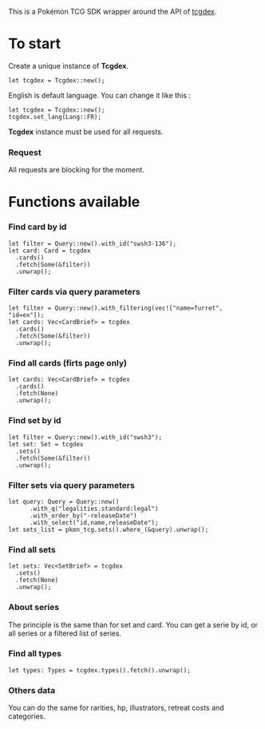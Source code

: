 This is a Pokémon TCG SDK wrapper around the API of [tcgdex]([https://pokemontcg.io](https://www.tcgdex.net)).

# To start

Create a unique instance of **Tcgdex**.
```
let tcgdex = Tcgdex::new();
```

English is default language. You can change it like this :
```
let tcgdex = Tcgdex::new();
tcgdex.set_lang(Lang::FR);
```

**Tcgdex** instance must be used for all requests.

### Request

All requests are blocking for the moment.

# Functions available

### Find card by id
```
let filter = Query::new().with_id("swsh3-136");
let card: Card = tcgdex
  .cards()
  .fetch(Some(&filter))
  .unwrap();
```

### Filter cards via query parameters
```
let filter = Query::new().with_filtering(vec!["name=furret", "id=ex"]);
let cards: Vec<CardBrief> = tcgdex
  .cards()
  .fetch(Some(&filter))
  .unwrap();
```

### Find all cards (firts page only)
```
let cards: Vec<CardBrief> = tcgdex
  .cards()
  .fetch(None)
  .unwrap();
```

### Find set by id
```
let filter = Query::new().with_id("swsh3");
let set: Set = tcgdex
  .sets()
  .fetch(Some(&filter))
  .unwrap();
```

### Filter sets via query parameters
```
let query: Query = Query::new()
      .with_q("legalities.standard:legal")
      .with_order_by("-releaseDate")
      .with_select("id,name,releaseDate");
let sets_list = pkmn_tcg.sets().where_(&query).unwrap();
```

### Find all sets
```
let sets: Vec<SetBrief> = tcgdex
  .sets()
  .fetch(None)
  .unwrap();
```

### About series

The principle is the same than for set and card. You can get a serie by id, or all series or a filtered list of series.

### Find all types
```
let types: Types = tcgdex.types().fetch().unwrap();
```

### Others data

You can do the same for rarities, hp, illustrators, retreat costs and categories.
